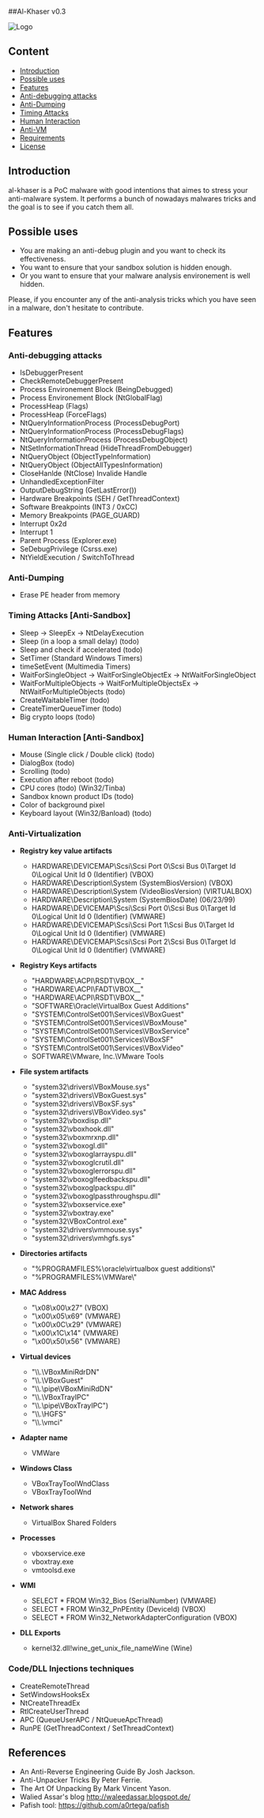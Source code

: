 ##Al-Khaser v0.3

![Logo](https://www.mindmeister.com/files/avatars/0035/8332/original/avatar.jpg)

## Content

- [Introduction](#introduction)
- [Possible uses](#uses)
- [Features](#features)
 - [Anti-debugging attacks](#antidebug)
 - [Anti-Dumping](#antidump)
 - [Timing Attacks](#timingattack)
 - [Human Interaction](#antidump)
 - [Anti-VM](#antivm)
- [Requirements](#requirements)
- [License](#license)


## Introduction

al-khaser is a PoC malware with good intentions that aimes to stress your anti-malware system.
It performs a bunch of nowadays malwares tricks and the goal is to see if you catch them all.

## Possible uses
- You are making an anti-debug plugin and you want to check its effectiveness.
- You want to ensure that your sandbox solution is hidden enough.
- Or you want to ensure that your malware analysis environement is well hidden.

Please, if you encounter any of the anti-analysis tricks which you have seen in a malware, don't hesitate to contribute.

## Features
### Anti-debugging attacks
- IsDebuggerPresent
- CheckRemoteDebuggerPresent
- Process Environement Block (BeingDebugged)
- Process Environement Block (NtGlobalFlag)
- ProcessHeap (Flags)
- ProcessHeap (ForceFlags)
- NtQueryInformationProcess (ProcessDebugPort)
- NtQueryInformationProcess (ProcessDebugFlags)
- NtQueryInformationProcess (ProcessDebugObject)
- NtSetInformationThread (HideThreadFromDebugger)
- NtQueryObject (ObjectTypeInformation)
- NtQueryObject (ObjectAllTypesInformation)
- CloseHanlde (NtClose) Invalide Handle
- UnhandledExceptionFilter
- OutputDebugString (GetLastError())
- Hardware Breakpoints (SEH / GetThreadContext)
- Software Breakpoints (INT3 / 0xCC)
- Memory Breakpoints (PAGE_GUARD)
- Interrupt 0x2d
- Interrupt 1
- Parent Process (Explorer.exe)
- SeDebugPrivilege (Csrss.exe)
- NtYieldExecution / SwitchToThread

### Anti-Dumping
- Erase PE header from memory

### Timing Attacks [Anti-Sandbox]
- Sleep -> SleepEx -> NtDelayExecution
- Sleep (in a loop a small delay) (todo)
- Sleep and check if accelerated (todo)
- SetTimer (Standard Windows Timers)
- timeSetEvent (Multimedia Timers)
- WaitForSingleObject -> WaitForSingleObjectEx -> NtWaitForSingleObject
- WaitForMultipleObjects -> WaitForMultipleObjectsEx -> NtWaitForMultipleObjects (todo)
- CreateWaitableTimer (todo)
- CreateTimerQueueTimer (todo)
- Big crypto loops (todo)

### Human Interaction [Anti-Sandbox]
- Mouse (Single click / Double click) (todo)
- DialogBox (todo)
- Scrolling (todo)
- Execution after reboot (todo)
- CPU cores (todo) (Win32/Tinba)
- Sandbox known product IDs (todo)
- Color of background pixel
- Keyboard layout (Win32/Banload) (todo)

### Anti-Virtualization
- **Registry key value artifacts**
	- HARDWARE\\DEVICEMAP\\Scsi\\Scsi Port 0\\Scsi Bus 0\\Target Id 0\\Logical Unit Id 0 (Identifier) (VBOX)
	- HARDWARE\\Description\\System (SystemBiosVersion) (VBOX)
	- HARDWARE\\Description\\System (VideoBiosVersion) (VIRTUALBOX)
	- HARDWARE\\Description\\System (SystemBiosDate) (06/23/99)
	- HARDWARE\\DEVICEMAP\\Scsi\\Scsi Port 0\\Scsi Bus 0\\Target Id 0\\Logical Unit Id 0 (Identifier) (VMWARE)
	- HARDWARE\\DEVICEMAP\\Scsi\\Scsi Port 1\\Scsi Bus 0\\Target Id 0\\Logical Unit Id 0 (Identifier) (VMWARE)
	- HARDWARE\\DEVICEMAP\\Scsi\\Scsi Port 2\\Scsi Bus 0\\Target Id 0\\Logical Unit Id 0 (Identifier) (VMWARE)

- **Registry Keys artifacts**
	- "HARDWARE\\ACPI\\RSDT\\VBOX__"
	- "HARDWARE\\ACPI\\FADT\\VBOX__"
	- "HARDWARE\\ACPI\\RSDT\\VBOX__"
	- "SOFTWARE\\Oracle\\VirtualBox Guest Additions"
	- "SYSTEM\\ControlSet001\\Services\\VBoxGuest"
	- "SYSTEM\\ControlSet001\\Services\\VBoxMouse"
	- "SYSTEM\\ControlSet001\\Services\\VBoxService"
	- "SYSTEM\\ControlSet001\\Services\\VBoxSF"
	- "SYSTEM\\ControlSet001\\Services\\VBoxVideo"
	- SOFTWARE\\VMware, Inc.\\VMware Tools

- **File system artifacts**
	- "system32\\drivers\\VBoxMouse.sys"
	- "system32\\drivers\\VBoxGuest.sys"
	- "system32\\drivers\\VBoxSF.sys"
	- "system32\\drivers\\VBoxVideo.sys"
	- "system32\\vboxdisp.dll"
	- "system32\\vboxhook.dll"
	- "system32\\vboxmrxnp.dll"
	- "system32\\vboxogl.dll"
	- "system32\\vboxoglarrayspu.dll"
	- "system32\\vboxoglcrutil.dll"
	- "system32\\vboxoglerrorspu.dll"
	- "system32\\vboxoglfeedbackspu.dll"
	- "system32\\vboxoglpackspu.dll"
	- "system32\\vboxoglpassthroughspu.dll"
	- "system32\\vboxservice.exe"
	- "system32\\vboxtray.exe"
	- "system32\\VBoxControl.exe"
	- "system32\\drivers\\vmmouse.sys"
	- "system32\\drivers\\vmhgfs.sys"

- **Directories artifacts**
	- "%PROGRAMFILES%\\oracle\\virtualbox guest additions\\"
	- "%PROGRAMFILES%\\VMWare\\"

- **MAC Address**
	- "\x08\x00\x27" (VBOX)
	- "\x00\x05\x69" (VMWARE)
	- "\x00\x0C\x29" (VMWARE)
	- "\x00\x1C\x14" (VMWARE)
	- "\x00\x50\x56" (VMWARE)

- **Virtual devices**
	- "\\\\.\\VBoxMiniRdrDN"
	- "\\\\.\\VBoxGuest"
	- "\\\\.\\pipe\\VBoxMiniRdDN"
	- "\\\\.\\VBoxTrayIPC"
	- "\\\\.\\pipe\\VBoxTrayIPC")
	- "\\\\.\\HGFS"
	- "\\\\.\\vmci"

- **Adapter name**
	- VMWare

- **Windows Class**
	- VBoxTrayToolWndClass
	- VBoxTrayToolWnd

- **Network shares**
	- VirtualBox Shared Folders

- **Processes**
	- vboxservice.exe
	- vboxtray.exe
	- vmtoolsd.exe

- **WMI**
	- SELECT * FROM Win32_Bios (SerialNumber) (VMWARE)
	- SELECT * FROM Win32_PnPEntity (DeviceId) (VBOX)
	- SELECT * FROM Win32_NetworkAdapterConfiguration (VBOX)

- **DLL Exports**
	- kernel32.dll!wine_get_unix_file_nameWine (Wine)

### Code/DLL Injections techniques
- CreateRemoteThread 
- SetWindowsHooksEx
- NtCreateThreadEx
- RtlCreateUserThread
- APC (QueueUserAPC / NtQueueApcThread)
- RunPE (GetThreadContext / SetThreadContext)


## References

- An Anti-Reverse Engineering Guide By Josh Jackson.
- Anti-Unpacker Tricks By Peter Ferrie.
- The Art Of Unpacking By Mark Vincent Yason.
- Walied Assar's blog http://waleedassar.blogspot.de/
- Pafish tool: https://github.com/a0rtega/pafish
